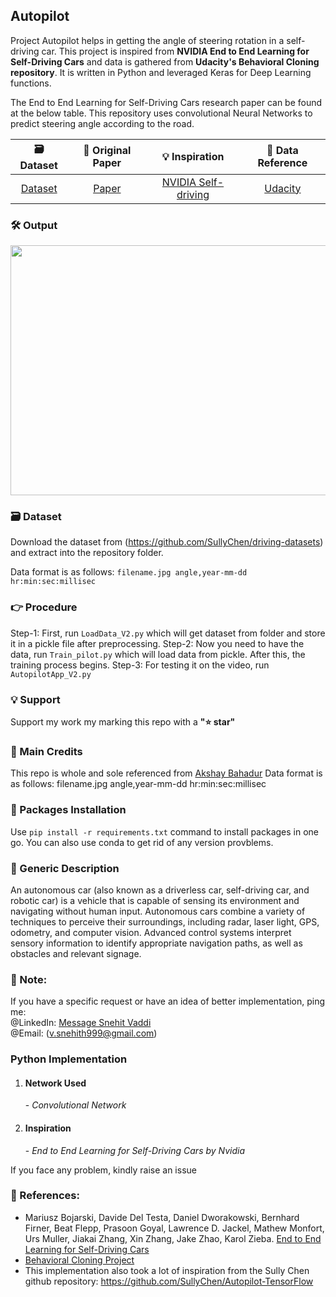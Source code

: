 ## Autopilot
Project Autopilot helps in getting the angle of steering rotation in a self-driving car. This project is inspired from <b>NVIDIA End to End Learning for Self-Driving Cars</b> and data is gathered from <b>Udacity's Behavioral Cloning repository</b>. It is written in Python and leveraged Keras for Deep Learning functions. 

The End to End Learning for Self-Driving Cars research paper can be found at the below table.
This repository uses convolutional Neural Networks to predict steering angle according to the road. 

| 🗃 Dataset | 📑 Original Paper | 💡 Inspiration | 📌 Data Reference |
|:-:|:-:|:-:|:-:|
|[Dataset](https://github.com/SullyChen/driving-datasets)|[Paper](https://arxiv.org/abs/1604.07316)|[NVIDIA Self-driving](https://devblogs.nvidia.com/deep-learning-self-driving-cars/)|[Udacity](https://github.com/udacity/CarND-Behavioral-Cloning-P3)|

### 🛠 Output
<img src="https://github.com/akshaybahadur21/Autopilot/blob/master/v2.gif" width=700 height=400>

### 🗃 Dataset
Download the dataset from (https://github.com/SullyChen/driving-datasets) and extract into the repository folder.<br>

Data format is as follows: `filename.jpg angle,year-mm-dd hr:min:sec:millisec`

### 👉 Procedure
Step-1: First, run `LoadData_V2.py` which will get dataset from folder and store it in a pickle file after preprocessing.
Step-2: Now you need to have the data, run `Train_pilot.py` which will load data from pickle. After this, the training process begins.
Step-3: For testing it on the video, run `AutopilotApp_V2.py`

### 💡 Support
Support my work my marking this repo with a <b>"⭐ star"</b>

### 🧠 Main Credits
This repo is whole and sole referenced from [Akshay Bahadur](https://github.com/akshaybahadur21/Autopilot/tree/master/Autopilot_V2)
Data format is as follows: filename.jpg angle,year-mm-dd hr:min:sec:millisec

### 📩 Packages Installation 
Use `pip install -r requirements.txt` command to install packages in one go.
You can also use conda to get rid of any version provblems.

### 📰 Generic Description
An autonomous car (also known as a driverless car, self-driving car, and robotic car) is a vehicle that is capable of sensing its environment and navigating without human input. Autonomous cars combine a variety of techniques to perceive their surroundings, including radar, laser light, GPS, odometry, and computer vision. Advanced control systems interpret sensory information to identify appropriate navigation paths, as well as obstacles and relevant signage.

 ### 📢 Note:
 If you have a specific request or have an idea of better implementation, ping me:<br>
 @LinkedIn: [Message Snehit Vaddi](https://www.linkedin.com/in/snehitvaddi/)<br>
 @Email: (v.snehith999@gmail.com) 

### Python Implementation

1) <h4>Network Used</h4>- <i>Convolutional Network</i>
2) <h4>Inspiration</h4> - <i>End to End Learning for Self-Driving Cars by Nvidia</i>

If you face any problem, kindly raise an issue

### 🔗 References:
 - Mariusz Bojarski, Davide Del Testa, Daniel Dworakowski, Bernhard Firner, Beat Flepp, Prasoon Goyal, Lawrence D. Jackel, Mathew Monfort, Urs Muller, Jiakai Zhang, Xin Zhang, Jake Zhao, Karol Zieba. [End to End Learning for Self-Driving Cars](https://arxiv.org/abs/1604.07316)
 - [Behavioral Cloning Project](https://github.com/udacity/CarND-Behavioral-Cloning-P3) 
 - This implementation also took a lot of inspiration from the Sully Chen github repository: https://github.com/SullyChen/Autopilot-TensorFlow  







